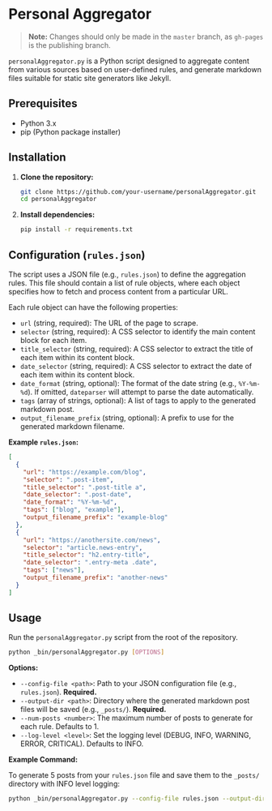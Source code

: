 # Personal Aggregator

> **Note:** Changes should only be made in the `master` branch, as `gh-pages` is the publishing branch.

`personalAggregator.py` is a Python script designed to aggregate content from various sources based on user-defined rules, and generate markdown files suitable for static site generators like Jekyll.

## Prerequisites

*   Python 3.x
*   pip (Python package installer)

## Installation

1.  **Clone the repository:**
    ```bash
    git clone https://github.com/your-username/personalAggregator.git
    cd personalAggregator
    ```

2.  **Install dependencies:**
    ```bash
    pip install -r requirements.txt
    ```

## Configuration (`rules.json`)

The script uses a JSON file (e.g., `rules.json`) to define the aggregation rules. This file should contain a list of rule objects, where each object specifies how to fetch and process content from a particular URL.

Each rule object can have the following properties:

*   `url` (string, required): The URL of the page to scrape.
*   `selector` (string, required): A CSS selector to identify the main content block for each item.
*   `title_selector` (string, required): A CSS selector to extract the title of each item within its content block.
*   `date_selector` (string, required): A CSS selector to extract the date of each item within its content block.
*   `date_format` (string, optional): The format of the date string (e.g., `%Y-%m-%d`). If omitted, `dateparser` will attempt to parse the date automatically.
*   `tags` (array of strings, optional): A list of tags to apply to the generated markdown post.
*   `output_filename_prefix` (string, optional): A prefix to use for the generated markdown filename.

**Example `rules.json`:**

```json
[
  {
    "url": "https://example.com/blog",
    "selector": ".post-item",
    "title_selector": ".post-title a",
    "date_selector": ".post-date",
    "date_format": "%Y-%m-%d",
    "tags": ["blog", "example"],
    "output_filename_prefix": "example-blog"
  },
  {
    "url": "https://anothersite.com/news",
    "selector": "article.news-entry",
    "title_selector": "h2.entry-title",
    "date_selector": ".entry-meta .date",
    "tags": ["news"],
    "output_filename_prefix": "another-news"
  }
]
```

## Usage

Run the `personalAggregator.py` script from the root of the repository.

```bash
python _bin/personalAggregator.py [OPTIONS]
```

**Options:**

*   `--config-file <path>`: Path to your JSON configuration file (e.g., `rules.json`). **Required.**
*   `--output-dir <path>`: Directory where the generated markdown post files will be saved (e.g., `_posts/`). **Required.**
*   `--num-posts <number>`: The maximum number of posts to generate for each rule. Defaults to 1.
*   `--log-level <level>`: Set the logging level (DEBUG, INFO, WARNING, ERROR, CRITICAL). Defaults to INFO.

**Example Command:**

To generate 5 posts from your `rules.json` file and save them to the `_posts/` directory with INFO level logging:

```bash
python _bin/personalAggregator.py --config-file rules.json --output-dir _posts/ --num-posts 5 --log-level INFO
```